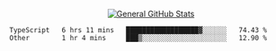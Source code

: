 <p align="center">
  <a href="https://github.com/AndyDevv">
    <img src="https://github-readme-stats.vercel.app/api?username=AndyDevv&custom_title=General%20GitHub%20Stats&theme=aura_dark" alt="General GitHub Stats">
  </a>
</p>

<!--START_SECTION:waka-->

```text
TypeScript   6 hrs 11 mins   ██████████████████▓░░░░░░   74.43 %
Other        1 hr 4 mins     ███▒░░░░░░░░░░░░░░░░░░░░░   12.90 %
```

<!--END_SECTION:waka-->
